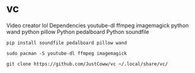 # vc
Video creator lol
Dependencies
youtube-dl
ffmpeg
imagemagick
python wand
python pillow
Python pedalboard
Python soundfile
  ```
  pip install soundfile pedalboard pillow wand
  ```
  ```
  sudo pacman -S youtube-dl ffmpeg imagemagick
  ```
  ```
  git clone https://github.com/JustCoww/vc ~/.local/share/vc/
  ```
